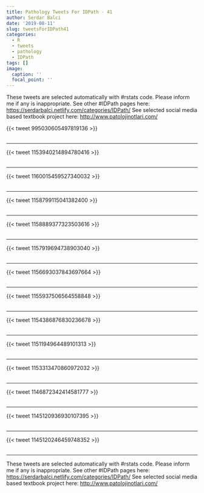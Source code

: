 ```yaml
---
title: Pathology Tweets For IDPath - 41
author: Serdar Balci
date: '2019-08-11'
slug: tweetsForIDPath41
categories:
  - R
  - tweets
  - pathology
  - IDPath
tags: []
image:
  caption: ''
  focal_point: ''
---
```



These tweets are selected automatically with #rstats code. Please inform me if any is inappropriate.
See other #IDPath pages here: https://serdarbalci.netlify.com/categories/IDPath/ 
See selected social media based textbook project here: http://www.patolojinotlari.com/

{{< tweet 995030605497819136 >}}
<br>
<br>
<hr>
{{< tweet 1153940214894780416 >}}
<br>
<br>
<hr>
{{< tweet 1160015459527340032 >}}
<br>
<br>
<hr>
{{< tweet 1158799115041382400 >}}
<br>
<br>
<hr>
{{< tweet 1158889377323503616 >}}
<br>
<br>
<hr>
{{< tweet 1157919694738903040 >}}
<br>
<br>
<hr>
{{< tweet 1156693037843697664 >}}
<br>
<br>
<hr>
{{< tweet 1155937506564558848 >}}
<br>
<br>
<hr>
{{< tweet 1154386876830236678 >}}
<br>
<br>
<hr>
{{< tweet 1151194964489101313 >}}
<br>
<br>
<hr>
{{< tweet 1153313470860972032 >}}
<br>
<br>
<hr>
{{< tweet 1146872342414581777 >}}
<br>
<br>
<hr>
{{< tweet 1145120936930107395 >}}
<br>
<br>
<hr>
{{< tweet 1145120246459748352 >}}
<br>
<br>
<hr>


These tweets are selected automatically with #rstats code. Please inform me if any is inappropriate.
See other #IDPath pages here: https://serdarbalci.netlify.com/categories/IDPath/ 
See selected social media based textbook project here: http://www.patolojinotlari.com/
